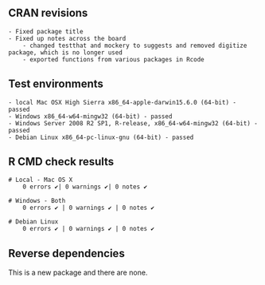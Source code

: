 
## CRAN revisions
	- Fixed package title
	- Fixed up notes across the board
		- changed testthat and mockery to suggests and removed digitize package, which is no longer used
		- exported functions from various packages in Rcode

## Test environments
	- local Mac OSX High Sierra x86_64-apple-darwin15.6.0 (64-bit) - passed
	- Windows x86_64-w64-mingw32 (64-bit) - passed
	- Windows Server 2008 R2 SP1, R-release, x86_64-w64-mingw32 (64-bit) - passed
	- Debian Linux x86_64-pc-linux-gnu (64-bit) - passed

## R CMD check results

	# Local - Mac OS X
	    0 errors ✔| 0 warnings ✔| 0 notes ✔

	# Windows - Both 
	    0 errors ✔ | 0 warnings ✔ | 0 notes ✔

	# Debian Linux
		0 errors ✔ | 0 warnings ✔ | 0 notes ✔

## Reverse dependencies 

This is a new package and there are none.
